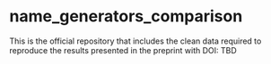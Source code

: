 # name_generators_comparison
This is the official repository that includes the clean data required to reproduce the results presented in the preprint with DOI: TBD
